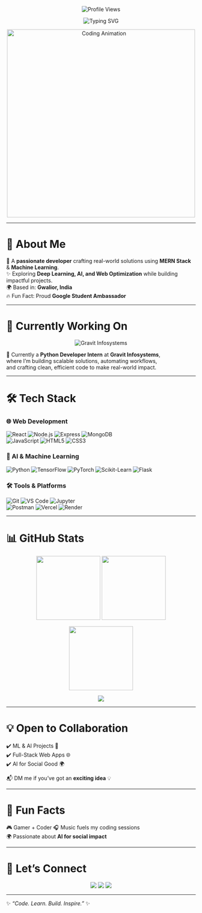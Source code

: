 <!-- GitHub Profile README -->

<!-- Typing SVG -->
<p align="center">
  <img src="https://komarev.com/ghpvc/?username=Priyanshu3369&label=Profile%20Views&color=00C2FF&style=flat-square" alt="Profile Views" />
</p>
<p align="center">
  <img src="https://readme-typing-svg.herokuapp.com?font=Fira+Code&size=28&pause=1000&color=00C2FF&center=true&vCenter=true&width=600&lines=Hey+👋,+I'm+Priyanshu!;💻+MERN+Stack+Developer;🤖+Machine+Learning+Enthusiast;🚀+Python+Developer+Intern" alt="Typing SVG" />
</p>

<!-- Banner GIF -->
<p align="center">
  <img src="https://media.giphy.com/media/qgQUggAC3Pfv687qPC/giphy.gif" width="500" alt="Coding Animation">
</p>

---

# 🚀 About Me  
🎯 A **passionate developer** crafting real-world solutions using **MERN Stack** & **Machine Learning**.  
✨ Exploring **Deep Learning, AI, and Web Optimization** while building impactful projects.  
🌍 Based in: **Gwalior, India**  
🔥 Fun Fact: Proud **Google Student Ambassador**  

---

# 💼 Currently Working On  
<p align="center">
  <img src="https://img.shields.io/badge/Gravit%20Infosystems-0078D4?style=for-the-badge&logo=python&logoColor=white" alt="Gravit Infosystems"/>
</p>

🚀 Currently a **Python Developer Intern** at **Gravit Infosystems**,  
where I’m building scalable solutions, automating workflows,  
and crafting clean, efficient code to make real-world impact.  

---

# 🛠️ Tech Stack  

### 🌐 Web Development  
![React](https://img.shields.io/badge/React-61DAFB?style=for-the-badge&logo=react&logoColor=black) 
![Node.js](https://img.shields.io/badge/Node.js-339933?style=for-the-badge&logo=nodedotjs&logoColor=white) 
![Express](https://img.shields.io/badge/Express-000000?style=for-the-badge&logo=express&logoColor=white) 
![MongoDB](https://img.shields.io/badge/MongoDB-47A248?style=for-the-badge&logo=mongodb&logoColor=white)  
![JavaScript](https://img.shields.io/badge/JavaScript-F7DF1E?style=for-the-badge&logo=javascript&logoColor=black) 
![HTML5](https://img.shields.io/badge/HTML5-E34F26?style=for-the-badge&logo=html5&logoColor=white) 
![CSS3](https://img.shields.io/badge/CSS3-1572B6?style=for-the-badge&logo=css3&logoColor=white)  

### 🤖 AI & Machine Learning  
![Python](https://img.shields.io/badge/Python-3776AB?style=for-the-badge&logo=python&logoColor=white) 
![TensorFlow](https://img.shields.io/badge/TensorFlow-FF6F00?style=for-the-badge&logo=tensorflow&logoColor=white) 
![PyTorch](https://img.shields.io/badge/PyTorch-EE4C2C?style=for-the-badge&logo=pytorch&logoColor=white) 
![Scikit-Learn](https://img.shields.io/badge/Scikit%20Learn-F7931E?style=for-the-badge&logo=scikit-learn&logoColor=white) 
![Flask](https://img.shields.io/badge/Flask-000000?style=for-the-badge&logo=flask&logoColor=white) 

### 🛠 Tools & Platforms  
![Git](https://img.shields.io/badge/-Git-F05032?style=for-the-badge&logo=git&logoColor=white) 
![VS Code](https://img.shields.io/badge/VS%20Code-007ACC?style=for-the-badge&logo=visual-studio-code&logoColor=white) 
![Jupyter](https://img.shields.io/badge/Jupyter-F37626?style=for-the-badge&logo=jupyter&logoColor=white)  
![Postman](https://img.shields.io/badge/Postman-FF6C37?style=for-the-badge&logo=postman&logoColor=white) 
![Vercel](https://img.shields.io/badge/Vercel-000000?style=for-the-badge&logo=vercel&logoColor=white) 
![Render](https://img.shields.io/badge/Render-46E3B7?style=for-the-badge&logo=render&logoColor=black)  

---

# 📊 GitHub Stats  

<p align="center">
  <img src="https://github-readme-stats.vercel.app/api?username=Priyanshu3369&show_icons=true&theme=tokyonight&hide_border=true" height="170"/>
  <img src="https://github-readme-stats.vercel.app/api/top-langs/?username=Priyanshu3369&layout=compact&theme=tokyonight&hide_border=true" height="170"/>
</p>

<p align="center">
  <img src="https://github-readme-streak-stats.herokuapp.com?user=Priyanshu3369&theme=tokyonight&hide_border=true&date_format=j%20M%5B%20Y%5D" height="170"/>
</p>

<p align="center">
  <img src="https://github-profile-summary-cards.vercel.app/api/cards/profile-details?username=Priyanshu3369&theme=tokyonight" />
</p>

---

# 💡 Open to Collaboration  
✔️ ML & AI Projects 🤖  
✔️ Full-Stack Web Apps 🌐  
✔️ AI for Social Good 🌍  

📬 DM me if you’ve got an **exciting idea** 💡  

---

# 🌟 Fun Facts  
🎮 Gamer + Coder 🎧 Music fuels my coding sessions  
🌍 Passionate about **AI for social impact**  

---

# 🤝 Let’s Connect  

<p align="center">
  <a href="https://github.com/Priyanshu3369"><img src="https://img.shields.io/badge/GitHub-181717?style=for-the-badge&logo=github" /></a>
  <a href="https://www.linkedin.com/in/priyanshu-chourasiya"><img src="https://img.shields.io/badge/LinkedIn-0077B5?style=for-the-badge&logo=linkedin" /></a>
  <a href="mailto:priyanshuchourasiya3369@gmail.com"><img src="https://img.shields.io/badge/Email-D14836?style=for-the-badge&logo=gmail&logoColor=white" /></a>
</p>

---
✨ *“Code. Learn. Build. Inspire.”* ✨
